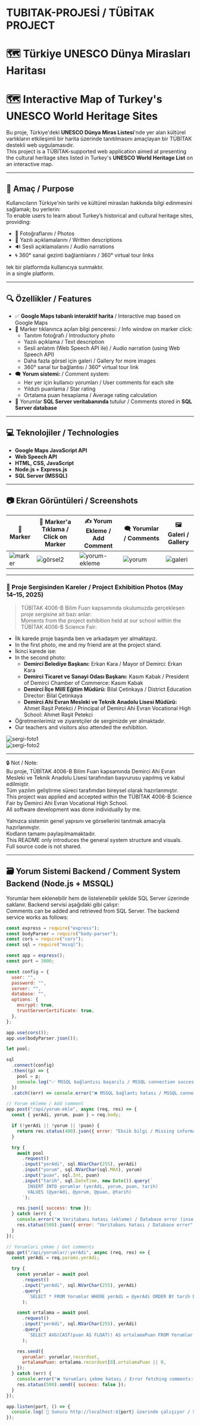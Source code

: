 # TUBITAK-PROJESİ / TÜBİTAK PROJECT  
# 🗺️ Türkiye UNESCO Dünya Mirasları Haritası  
# 🗺️ Interactive Map of Turkey's UNESCO World Heritage Sites

Bu proje, Türkiye'deki **UNESCO Dünya Miras Listesi**'nde yer alan kültürel varlıkların etkileşimli bir harita üzerinde tanıtılmasını amaçlayan bir TÜBİTAK destekli web uygulamasıdır.  
This project is a TÜBİTAK-supported web application aimed at presenting the cultural heritage sites listed in Turkey's **UNESCO World Heritage List** on an interactive map.

---

## 🎯 Amaç / Purpose

Kullanıcıların Türkiye'nin tarihi ve kültürel mirasları hakkında bilgi edinmesini sağlamak; bu yerlerin:  
To enable users to learn about Turkey’s historical and cultural heritage sites, providing:

- 📸 Fotoğraflarını / Photos  
- 📖 Yazılı açıklamalarını / Written descriptions  
- 🔊 Sesli açıklamalarını / Audio narrations  
- 🌀 360° sanal gezinti bağlantılarını / 360° virtual tour links  

tek bir platformda kullanıcıya sunmaktır.  
in a single platform.

---

## 🔍 Özellikler / Features

- ✅ **Google Maps tabanlı interaktif harita** / Interactive map based on Google Maps  
- 📍 Marker tıklanınca açılan bilgi penceresi: / Info window on marker click:  
  - Tanıtım fotoğrafı / Introductory photo  
  - Yazılı açıklama / Text description  
  - Sesli anlatım (Web Speech API ile) / Audio narration (using Web Speech API)  
  - Daha fazla görsel için galeri / Gallery for more images  
  - 360° sanal tur bağlantısı / 360° virtual tour link  
- 🗨️ **Yorum sistemi:** / Comment system:  
  - Her yer için kullanıcı yorumları / User comments for each site  
  - Yıldızlı puanlama / Star rating  
  - Ortalama puan hesaplama / Average rating calculation  
- 🔄 Yorumlar **SQL Server veritabanında** tutulur / Comments stored in **SQL Server database**

---

## 💻 Teknolojiler / Technologies

- **Google Maps JavaScript API**  
- **Web Speech API**  
- **HTML, CSS, JavaScript**  
- **Node.js + Express.js**  
- **SQL Server (MSSQL)**

---

## 📷 Ekran Görüntüleri / Screenshots

| 📍 Marker | 📌 Marker'a Tıklama / Click on Marker | ✍️ Yorum Ekleme / Add Comment | 🗨️ Yorumlar / Comments | 🖼️ Galeri / Gallery |
|----------|---------------------|-----------------|-------------|------------|
| ![marker](https://github.com/user-attachments/assets/885bef1f-586f-4c52-bd1b-22400770c6a9) | ![görsel2](https://github.com/user-attachments/assets/2adc113f-391f-4def-9a0d-0cc473b03d99) | ![yorum-ekleme](https://github.com/user-attachments/assets/1d7acf36-d31e-422b-9f6c-3ae7bc67c120) | ![yorum](https://github.com/user-attachments/assets/90e594f8-18eb-4c1b-99bc-215623b52978) | ![galeri](https://github.com/user-attachments/assets/934c31a2-428f-4d42-8660-e844b1c7381a) |

---

### 🎪 Proje Sergisinden Kareler / Project Exhibition Photos (May 14–15, 2025)

> TÜBİTAK 4006-B Bilim Fuarı kapsamında okulumuzda gerçekleşen proje sergisine ait bazı anlar:  
> Moments from the project exhibition held at our school within the TÜBİTAK 4006-B Science Fair:

- İlk karede proje başında ben ve arkadaşım yer almaktayız.  
- In the first photo, me and my friend are at the project stand.  
- İkinci karede ise:  
- In the second photo:  
  - **Demirci Belediye Başkanı:** Erkan Kara / Mayor of Demirci: Erkan Kara  
  - **Demirci Ticaret ve Sanayi Odası Başkanı:** Kasım Kabak / President of Demirci Chamber of Commerce: Kasım Kabak  
  - **Demirci İlçe Millî Eğitim Müdürü:** Bilal Çetinkaya / District Education Director: Bilal Çetinkaya  
  - **Demirci Ahi Evran Mesleki ve Teknik Anadolu Lisesi Müdürü:** Ahmet Raşit Petekci / Principal of Demirci Ahi Evran Vocational High School: Ahmet Raşit Petekci  
- Öğretmenlerimiz ve ziyaretçiler de sergimizde yer almaktadır.  
- Our teachers and visitors also attended the exhibition.

![sergi-foto1](https://github.com/user-attachments/assets/533a446e-a669-4821-a42d-643ef9226ac1)  
![sergi-foto2](https://github.com/user-attachments/assets/d500cd47-80c9-4ed9-97b1-bbf282da0e76)

---

🔒 Not / Note:  
Bu proje, TÜBİTAK 4006-B Bilim Fuarı kapsamında Demirci Ahi Evran Mesleki ve Teknik Anadolu Lisesi tarafından başvurusu yapılmış ve kabul edilmiştir.  
Tüm yazılım geliştirme süreci tarafımdan bireysel olarak hazırlanmıştır.  
This project was applied and accepted within the TÜBİTAK 4006-B Science Fair by Demirci Ahi Evran Vocational High School.  
All software development was done individually by me.

Yalnızca sistemin genel yapısını ve görsellerini tanıtmak amacıyla hazırlanmıştır.  
Kodların tamamı paylaşılmamaktadır.  
This README only introduces the general system structure and visuals.  
Full source code is not shared.

---

## 🗃️ Yorum Sistemi Backend / Comment System Backend (Node.js + MSSQL)

Yorumlar hem eklenebilir hem de listelenebilir şekilde SQL Server üzerinde saklanır. Backend servisi aşağıdaki gibi çalışır:  
Comments can be added and retrieved from SQL Server. The backend service works as follows:

```js
const express = require("express");
const bodyParser = require("body-parser");
const cors = require("cors");
const sql = require("mssql");

const app = express();
const port = 3000;

const config = {
  user: "",
  password: "",
  server: "",
  database: "",
  options: {
    encrypt: true,
    trustServerCertificate: true,
  },
};

app.use(cors());
app.use(bodyParser.json());

let pool;

sql
  .connect(config)
  .then((p) => {
    pool = p;
    console.log("✅ MSSQL bağlantısı başarılı / MSSQL connection successful");
  })
  .catch((err) => console.error("❌ MSSQL bağlantı hatası / MSSQL connection error:", err));

// Yorum ekleme / Add comment
app.post("/api/yorum-ekle", async (req, res) => {
  const { yerAdi, yorum, puan } = req.body;

  if (!yerAdi || !yorum || !puan) {
    return res.status(400).json({ error: "Eksik bilgi / Missing information" });
  }

  try {
    await pool
      .request()
      .input("yerAdi", sql.NVarChar(255), yerAdi)
      .input("yorum", sql.NVarChar(sql.MAX), yorum)
      .input("puan", sql.Int, puan)
      .input("tarih", sql.DateTime, new Date()).query(`
        INSERT INTO yorumlar (yerAdi, yorum, puan, tarih)
        VALUES (@yerAdi, @yorum, @puan, @tarih)
      `);

    res.json({ success: true });
  } catch (err) {
    console.error("❌ Veritabanı hatası (ekleme) / Database error (insert):", err);
    res.status(500).json({ error: "Veritabanı hatası / Database error" });
  }
});

// Yorumları çekme / Get comments
app.get("/api/yorumlar/:yerAdi", async (req, res) => {
  const yerAdi = req.params.yerAdi;

  try {
    const yorumlar = await pool
      .request()
      .input("yerAdi", sql.NVarChar(255), yerAdi)
      .query(
        `SELECT * FROM Yorumlar WHERE yerAdi = @yerAdi ORDER BY tarih DESC`
      );

    const ortalama = await pool
      .request()
      .input("yerAdi", sql.NVarChar(255), yerAdi)
      .query(
        `SELECT AVG(CAST(puan AS FLOAT)) AS ortalamaPuan FROM Yorumlar WHERE yerAdi = @yerAdi`
      );

    res.send({
      yorumlar: yorumlar.recordset,
      ortalamaPuan: ortalama.recordset[0].ortalamaPuan || 0,
    });
  } catch (err) {
    console.error("❌ Yorumları çekme hatası / Error fetching comments:", err);
    res.status(500).send({ success: false });
  }
});

app.listen(port, () => {
  console.log(`🚀 Sunucu http://localhost:${port} üzerinde çalışıyor / Server running on http://localhost:${port}`);
});
